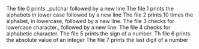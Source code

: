 The file 0 prints _putchar followed by a new line
The file 1 prints the alphabets in lower case followed by a new line
The file 2  prints 10 times the alphabet, in lowercase, followed by a new line.
The file 3 checks for lowercase character., followed by a new line.
The file 4 checks for alphabetic character.
The file 5 prints the sign of a number.
Th file 6 prints the absolute value of an integer
The file 7 prints the last digit of a number
